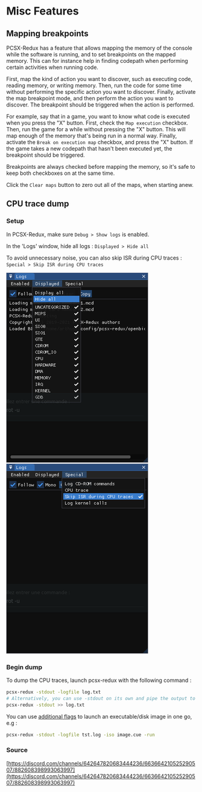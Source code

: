 # Misc Features

## Mapping breakpoints

PCSX-Redux has a feature that allows mapping the memory of the console while the software is running, and to set breakpoints on the mapped memory. This can for instance help in finding codepath when performing certain activities when running code.

First, map the kind of action you want to discover, such as executing code, reading memory, or writing memory. Then, run the code for some time without performing the specific action you want to discover. Finally, activate the map breakpoint mode, and then perform the action you want to discover. The breakpoint should be triggered when the action is performed.

For example, say that in a game, you want to know what code is executed when you press the "X" button. First, check the `Map execution` checkbox. Then, run the game for a while without pressing the "X" button. This will map enough of the memory that's being run in a normal way. Finally, activate the `Break on execution map` checkbox, and press the "X" button. If the game takes a new codepath that hasn't been executed yet, the breakpoint should be triggered.

Breakpoints are always checked before mapping the memory, so it's safe to keep both checkboxes on at the same time.

Click the `Clear maps` button to zero out all of the maps, when starting anew.

## CPU trace dump

### Setup

In PCSX-Redux, make sure `Debug > Show logs` is enabled.

In the 'Logs' window, hide all logs : `Displayed > Hide all`

To avoid unnecessary noise, you can also skip ISR during CPU traces : `Special > Skip ISR during CPU traces`

![Hide all logs](images/pcsx_cpu_dump_hide.png)
![Skip ISR during CPU traces](images/pcsx_cpu_dump_isr.png)

### Begin dump

To dump the CPU traces, launch pcsx-redux with the following command :

```bash
pcsx-redux -stdout -logfile log.txt
# Alternatively, you can use -stdout on its own and pipe the output to a file.
pcsx-redux -stdout >> log.txt
```

You can use [additional flags](../cli_flags.md) to launch an executable/disk image in one go, e.g :

```bash
pcsx-redux -stdout -logfile tst.log -iso image.cue -run
```

### Source 

[https://discord.com/channels/642647820683444236/663664210525290507/882608398993063997](https://discord.com/channels/642647820683444236/663664210525290507/882608398993063997)
